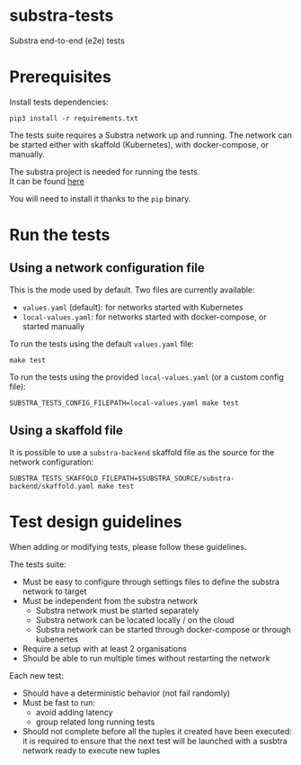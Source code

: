 # substra-tests

Substra end-to-end (e2e) tests

# Prerequisites

Install tests dependencies:

```
pip3 install -r requirements.txt
```

The tests suite requires a Substra network up and running. The network can be started
either with skaffold (Kubernetes), with docker-compose, or manually.

The substra project is needed for running the tests.  
It can be found [here](https://github.com/SubstraFoundation/substra)

You will need to install it thanks to the `pip` binary.

# Run the tests

## Using a network configuration file

This is the mode used by default. Two files are currently available:
- `values.yaml` (default): for networks started with Kubernetes
- `local-values.yaml`: for networks started with docker-compose, or started manually

To run the tests using the default `values.yaml` file:

```
make test
```

To run the tests using the provided `local-values.yaml` (or a custom config file):

```
SUBSTRA_TESTS_CONFIG_FILEPATH=local-values.yaml make test
```

## Using a skaffold file

It is possible to use a `substra-backend` skaffold file as the source for the network configuration:
```
SUBSTRA_TESTS_SKAFFOLD_FILEPATH=$SUBSTRA_SOURCE/substra-backend/skaffold.yaml make test
```

# Test design guidelines

When adding or modifying tests, please follow these guidelines.

The tests suite:
- Must be easy to configure through settings files to define the substra network to target
- Must be independent from the substra network
  - Substra network must be started separately
  - Substra network can be located locally / on the cloud
  - Substra network can be started through docker-compose or through kubenertes
- Require a setup with at least 2 organisations
- Should be able to run multiple times without restarting the network

Each new test:
- Should have a deterministic behavior (not fail randomly)
- Must be fast to run:
  - avoid adding latency
  - group related long running tests
- Should not complete before all the tuples it created have been executed: it is required to ensure that the next test will be launched with a susbtra network ready to execute new tuples
